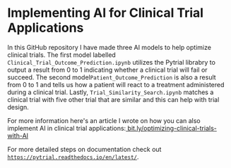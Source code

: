 # Implementing AI for Clinical Trial Applications

In this GitHub repository I have made three AI models to help optimize clinical trials. The first model labelled `Clinical_Trial_Outcome_Prediction.ipynb` utilizes the Pytrial librabry to output a result from 0 to 1 indicating whether a clinical trial will fail or succeed. The second model` Patient_Outcome_Prediction ` is also a result from 0 to 1 and tells us how a patient will react to a treatment administered during a clinical trial. Lastly, `Trial_Similarity_Search.ipynb` matches a clinical trial with five other trial that are similar and this can help with trial design.

For more information here's an article I wrote on how you can also implement AI in clinical trial applications:[ bit.ly/optimizing-clinical-trials-with-AI](url)

For more detailed steps on documentation check out [`https://pytrial.readthedocs.io/en/latest/`](url).



